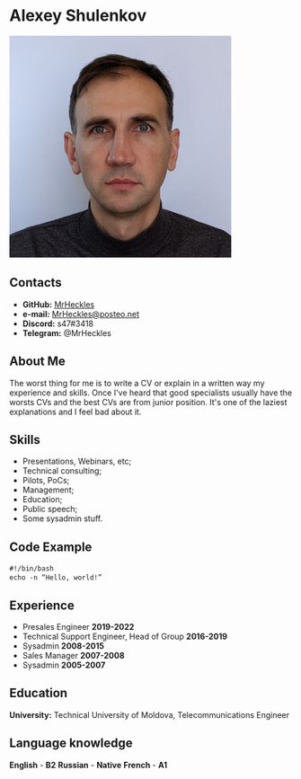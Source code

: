 # __Alexey Shulenkov__
![face](face.png)

## __Contacts__
- __GitHub:__ [MrHeckles](https://github.com/MrHeckles)
- __e-mail:__ MrHeckles@posteo.net
- __Discord:__ s47#3418
- __Telegram:__ @MrHeckles

## __About Me__
The worst thing for me is to write a CV or explain in a written way my experience and skills. Once I've heard that good specialists usually have the worsts CVs and the best CVs are from junior position. It's one of the laziest explanations and I feel bad about it.

## __Skills__
- Presentations, Webinars, etc;
- Technical consulting;
- Pilots, PoCs;
- Management;
- Education;
- Public speech;
- Some sysadmin stuff.

## __Code Example__
```
#!/bin/bash
echo -n “Hello, world!”
```

## __Experience__

- Presales Engineer **2019-2022**
- Technical Support Engineer, Head of Group **2016-2019**
- Sysadmin **2008-2015**
- Sales Manager **2007-2008**
- Sysadmin **2005-2007**

## __Education__ 
__University:__ Technical University of Moldova, Telecommunications Engineer

## Language knowledge
__English__ - __B2__
__Russian__ - __Native__
__French__  - __A1__

